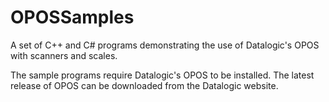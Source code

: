 # OPOSSamples

A set of C++ and C# programs demonstrating the use of Datalogic's OPOS with scanners and scales.

The sample programs require Datalogic's OPOS to be installed. The latest release of OPOS can be downloaded from the Datalogic website.
